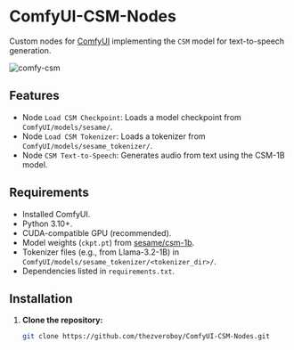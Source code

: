 # ComfyUI-CSM-Nodes

Custom nodes for [ComfyUI](https://github.com/comfyanonymous/ComfyUI) implementing the `CSM` model for text-to-speech generation.

![comfy-csm](https://github.com/thezveroboy/ComfyUI-CSM-Nodes/raw/main/picture.jpg)

## Features
- Node `Load CSM Checkpoint`: Loads a model checkpoint from `ComfyUI/models/sesame/`.
- Node `Load CSM Tokenizer`: Loads a tokenizer from `ComfyUI/models/sesame_tokenizer/`.
- Node `CSM Text-to-Speech`: Generates audio from text using the CSM-1B model.

## Requirements
- Installed ComfyUI.
- Python 3.10+.
- CUDA-compatible GPU (recommended).
- Model weights (`ckpt.pt`) from [sesame/csm-1b](https://huggingface.co/sesame/csm-1b).
- Tokenizer files (e.g., from Llama-3.2-1B) in `ComfyUI/models/sesame_tokenizer/<tokenizer_dir>/`.
- Dependencies listed in `requirements.txt`.

## Installation

1. **Clone the repository:**
   ```bash
   git clone https://github.com/thezveroboy/ComfyUI-CSM-Nodes.git
   ```
